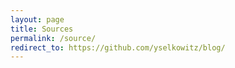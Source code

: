 ```yaml
---
layout: page
title: Sources
permalink: /source/
redirect_to: https://github.com/yselkowitz/blog/
---
```

